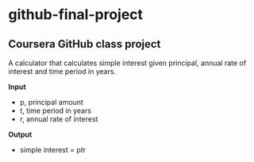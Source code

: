 # github-final-project
## Coursera GitHub class project

A calculator that calculates simple interest given principal, annual rate of interest and time period in years.

**Input**
   - p, principal amount
   - t, time period in years
   - r, annual rate of interest

**Output**
   - simple interest = p*t*r
